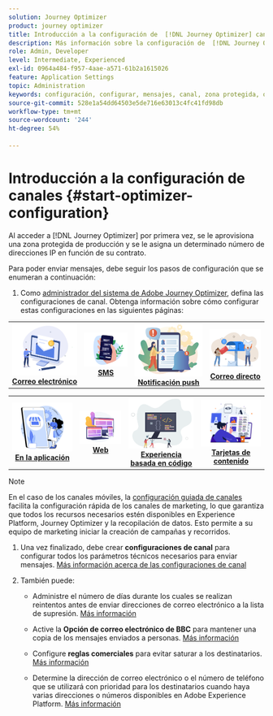```yaml
---
solution: Journey Optimizer
product: journey optimizer
title: Introducción a la configuración de  [!DNL Journey Optimizer] canales
description: Más información sobre la configuración de  [!DNL Journey Optimizer] canales
role: Admin, Developer
level: Intermediate, Experienced
exl-id: 0964a484-f957-4aae-a571-61b2a1615026
feature: Application Settings
topic: Administration
keywords: configuración, configurar, mensajes, canal, zona protegida, optimizador
source-git-commit: 528e1a54dd64503e5de716e63013c4fc41fd98db
workflow-type: tm+mt
source-wordcount: '244'
ht-degree: 54%

---
```



# Introducción a la configuración de canales {#start-optimizer-configuration}

Al acceder a [!DNL Journey Optimizer] por primera vez, se le aprovisiona una zona protegida de producción y se le asigna un determinado número de direcciones IP en función de su contrato.


Para poder enviar mensajes, debe seguir los pasos de configuración que se enumeran a continuación:

1. Como [administrador del sistema de Adobe Journey Optimizer](../start/path/administrator.md), defina las configuraciones de canal. Obtenga información sobre cómo configurar estas configuraciones en las siguientes páginas:

<table style="table-layout:fixed"><tr style="border: 0;">
<td><a href="../email/get-started-email-config.md"><img alt="Correo electrónico" src="../channels/assets/do-not-localize/email.png"></a>
<div align="center"><a href="../email/get-started-email-config.md"><strong>Correo electrónico</strong></a></div></td>
<td><a href="../sms/sms-configuration.md"><img alt="SMS" src="../channels/assets/do-not-localize/sms.png"></a>
<div align="center"><a href="../sms/sms-configuration.md"><strong>SMS</strong></a></div></td>
<td><a href="../push/push-configuration.md"><img alt="push" src="../channels/assets/do-not-localize/push.png"></a>
<div align="center"><a href="../push/push-configuration.md"><strong>Notificación push</strong></a></div></td>
<td><a href="../direct-mail/direct-mail-configuration.md"><img alt="Correo directo" src="../channels/assets/do-not-localize/direct-mail.jpg"></a>
<div align="center"><a href="../direct-mail/direct-mail-configuration.md"><strong>Correo directo</strong></a></div></td>
</tr></table>

<table style="table-layout:fixed"><tr style="border: 0;">
<td><a href="../in-app/inapp-configuration.md"><img alt="En la aplicación" src="../channels/assets/do-not-localize/inapp.jpg"></a>
<div align="center"><a href="../in-app/inapp-configuration.md"><strong>En la aplicación</strong></a></div></td>
<td><a href="../web/web-configuration.md"><img alt="Web" src="../channels/assets/do-not-localize/web.jpg"></a>
<div align="center"><a href="../web/web-configuration.md"><strong>Web</strong></a></div></td>
<td><a href="../code-based/code-based-configuration.md"><img alt="Experiencia basada en código" src="../channels/assets/do-not-localize/code.png"></a>
<div align="center"><a href="../code-based/code-based-configuration.md"><strong>Experiencia basada en código</strong></a></div></td>
<td><a href="../content-card/content-card-configuration-prereq.md"><img alt="Tarjetas de contenido" src="../channels/assets/do-not-localize/cards.png"></a>
<div align="center"><a href="../content-card/content-card-configuration-prereq.md"><strong>Tarjetas de contenido</strong></a></div></td>
</tr></table>

>[!NOTE]
>
>En el caso de los canales móviles, la [configuración guiada de canales](set-mobile-config.md) facilita la configuración rápida de los canales de marketing, lo que garantiza que todos los recursos necesarios estén disponibles en Experience Platform, Journey Optimizer y la recopilación de datos. Esto permite a su equipo de marketing iniciar la creación de campañas y recorridos.

1. Una vez finalizado, debe crear **configuraciones de canal** para configurar todos los parámetros técnicos necesarios para enviar mensajes. [Más información acerca de las configuraciones de canal](channel-surfaces.md)

1. También puede:

   * Administre el número de días durante los cuales se realizan reintentos antes de enviar direcciones de correo electrónico a la lista de supresión. [Más información](manage-suppression-list.md)

   * Active la **Opción de correo electrónico de BBC** para mantener una copia de los mensajes enviados a personas. [Más información](archiving-support.md#enable-bcc)

   * Configure **reglas comerciales** para evitar saturar a los destinatarios. [Más información](../conflict-prioritization/rule-sets.md)

   * Determine la dirección de correo electrónico o el número de teléfono que se utilizará con prioridad para los destinatarios cuando haya varias direcciones o números disponibles en Adobe Experience Platform. [Más información](primary-email-addresses.md)
